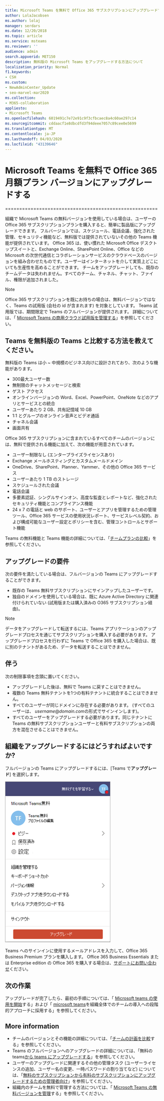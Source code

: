 ```yaml
---
title: Microsoft Teams を無料で Office 365 サブスクリプションにアップグレードする
author: LolaJacobsen
ms.author: lolaj
manager: serdars
ms.date: 12/20/2018
ms.topic: article
ms.service: msteams
ms.reviewer: ''
audience: admin
search.appverid: MET150
description: 無料版の Microsoft Teams をアップグレードする方法について
localization_priority: Normal
f1.keywords:
- CSH
ms.custom:
- NewAdminCenter_Update
- seo-marvel-mar2020
ms.collection:
- M365-collaboration
appliesto:
- Microsoft Teams
ms.openlocfilehash: 6019491c7e72e91c9f3cfbcaec8a4c60ae297c14
ms.sourcegitcommit: cddaacf1e8dbcdfd3f94deee7057c89cee0e5699
ms.translationtype: MT
ms.contentlocale: ja-JP
ms.lasthandoff: 04/03/2020
ms.locfileid: "43139646"
---
```

# <a name="upgrade-microsoft-teams-free-to-office-365-subscription-version"></a>Microsoft Teams を無料で Office 365 月額プラン バージョンにアップグレードする
======================================================

組織で Microsoft Teams の無料バージョンを使用している場合は、ユーザーの Office 365 サブスクリプションプランを購入すると、簡単に製品版にアップグレードできます。 フルバージョンでは、スケジュール、電話会議、強化された管理、セキュリティ機能など、無料版では提供されていないその他の Teams 機能が提供されています。 Office 365 は、使い慣れた Microsoft Office デスクトップスイートと、Exchange Online、SharePoint Online、Office などの Microsoft の次世代通信とコラボレーションサービスのクラウドベースのバージョンを組み合わせたものです。ユーザーはインターネットを介して実質上どこにいても生産性を高めることができます。 チームをアップグレードしても、既存のチームデータは失われません。すべてのチーム、チャネル、チャット、ファイル、権限が追加されました。 

> [!NOTE]
> Office 365 サブスクリプションを既にお持ちの場合は、無料バージョンではなく、Teams の試用版 (会社の id が含まれます) を対象としています。 Teams 試用版では、期間限定で Teams のフルバージョンが提供されます。 詳細については、「 [Microsoft Teams の商用クラウド試用版を管理する](iw-trial-teams.md)」を参照してください。

## <a name="how-does-teams-free-compare-to-the-full-version-of-teams"></a>Teams を無料版の Teams と比較する方法を教えてください。

無料版の Teams は小 ~ 中規模のビジネス向けに設計されており、次のような機能があります。

- 300最大ユーザー数
- 無制限のチャットメッセージと検索
- ゲスト アクセス
- オンラインバージョンの Word、Excel、PowerPoint、OneNote などのアプリとサービスとの統合
- ユーザーあたり 2 GB、共有記憶域 10 GB
- 1:1 とグループのオンライン音声とビデオ通話
- チャネル会議
- 画面共有

Office 365 サブスクリプションに含まれているすべてのチームのバージョンには、無料で提供される機能に加えて、次の機能が用意されています。

- ユーザー制限なし (エンタープライズライセンスあり)
- Exchange メールホスティングとカスタムメールドメイン
- OneDrive、SharePoint、Planner、Yammer、その他の Office 365 サービス
- ユーザーあたり 1 TB のストレージ
- スケジュールされた会議
- 電話会議
- 多要素認証、シングルサインオン、高度な監査とレポートなど、強化されたセキュリティ機能とコンプライアンス機能
- 24 x 7 の電話と web のサポート、ユーザーとアプリを管理するための管理ツール、Office 365 サービスの使用状況レポート、サービスレベル契約、および構成可能なユーザー設定とポリシーを含む、管理コントロールとサポート機能

Teams の無料機能と Teams 機能の詳細については、「[チームプランの比較](https://products.office.com/microsoft-teams/free)」を参照してください。

## <a name="upgrade-requirements"></a>アップグレードの要件

次の要件を満たしている場合は、フルバージョンの Teams にアップグレードすることができます。

- 既存の Teams 無料サブスクリプションにサインアップしたユーザーです。
- 独自のドメインを使用している場合は、既に Azure Active Directory に関連付けられていない (試用版または購入済みの O365 サブスクリプション経由)。

> [!NOTE]
> データをアップグレードして転送するには、Teams アプリケーションのアップグレードプロセスを通じてサブスクリプションを購入する必要があります。 アップグレードプロセスを行わずに Teams で Office 365 を購入した場合は、既に別のテナントがあるため、データを転送することはできません。

## <a name="limitations"></a>伴う

次の制限事項を念頭に置いてください。

- アップグレードした後は、無料で Teams に戻すことはできません。
- 複数の Teams 無料テナントを1つの有料テナントに統合することはできません。
- すべてのユーザーが同じドメインに存在する必要があります。 (すべてのユーザーは、 *username*@*domain.com*の形式でサインインします)。
- すべてのユーザーをアップグレードする必要があります。同じテナントに Teams の無料サブスクリプションユーザーと有料サブスクリプションの両方を混在させることはできません。

## <a name="how-do-i-upgrade-my-organization"></a>組織をアップグレードするにはどうすればよいですか?

フルバージョンの Teams にアップグレードするには、[Teams で**アップグレード**] を選択します。

![[アップグレード] ボタンを示すスクリーンショット](media/teams-freemium-upgrade-image1.png)

Teams へのサインインに使用するメールアドレスを入力して、Office 365 Business Premium プランを購入します。 Office 365 Business Essentials または Enterprise edition の Office 365 を購入する場合は、[サポートにお問い合わせ](https://portal.office.com/support/altusupport.aspx?app=teamsfreeupgrade)ください。

## <a name="whats-next"></a>次の作業

アップグレードが完了したら、最初の手順については、「 [Microsoft teams の使用を開始](get-started-with-teams-quick-start.md)する」および「 [microsoft teams](adopt-microsoft-teams-landing-page.md)を組織全体でのチームの導入への段階的アプローチに採用する」を参照してください。

## <a name="more-information"></a>More information

- チームのバージョンとその機能の詳細については、「[チームの計画を比較](https://products.office.com/microsoft-teams/free)する」を参照してください。
- Teams のフルバージョンへのアップグレードの詳細については、「無料の teams[から teams にアップグレードする](https://support.office.com/article/Upgrade-from-Teams-free-to-Teams-29475bbd-a34f-4175-9b33-d44430f8ad39)」を参照してください。
- ユーザーのアップグレードに関連するその他の管理タスク (ユーザーライセンスの追加、ユーザー名の変更、一時パスワードの割り当てなど) については、「[無料のサブスクリプションから有料のサブスクリプションにアップグレードするための管理者向け](https://support.office.com/article/for-admins-upgrading-from-teams-free-to-a-paid-subscription-75a95e7f-001e-42d0-a787-ae8b992d5a52)」を参照してください。
- 組織内のチームを無料で管理する方法については、「 [Microsoft Teams の無料バージョンを管理](manage-freemium.md)する」を参照してください。

